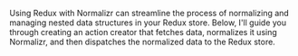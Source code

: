 Using Redux with Normalizr can streamline the process of normalizing and managing nested data structures in your Redux store. Below, I'll guide you through creating an action creator that fetches data, normalizes it using Normalizr, and then dispatches the normalized data to the Redux store.

